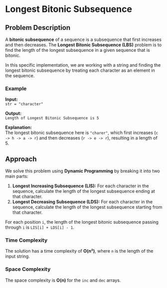 # Longest Bitonic Subsequence

## Problem Description

A **bitonic subsequence** of a sequence is a subsequence that first increases and then decreases. The **Longest Bitonic Subsequence (LBS)** problem is to find the length of the longest subsequence in a given sequence that is bitonic.

In this specific implementation, we are working with a string and finding the longest bitonic subsequence by treating each character as an element in the sequence.

### Example

**Input:**  
`str = "character"`

**Output:**  
`Length of Longest Bitonic Subsequence is 5`

**Explanation:**  
The longest bitonic subsequence here is `"charer"`, which first increases (`c -> h -> a -> r`) and then decreases (`r -> e -> r`), resulting in a length of 5.

## Approach

We solve this problem using **Dynamic Programming** by breaking it into two main parts:
1. **Longest Increasing Subsequence (LIS):** For each character in the sequence, calculate the length of the longest subsequence ending at that character.
2. **Longest Decreasing Subsequence (LDS):** For each character in the sequence, calculate the length of the longest subsequence starting from that character.

For each position `i`, the length of the longest bitonic subsequence passing through `i` is `LIS[i] + LDS[i] - 1`.

### Time Complexity
The solution has a time complexity of **O(n²)**, where `n` is the length of the input string.

### Space Complexity
The space complexity is **O(n)** for the `inc` and `dec` arrays.